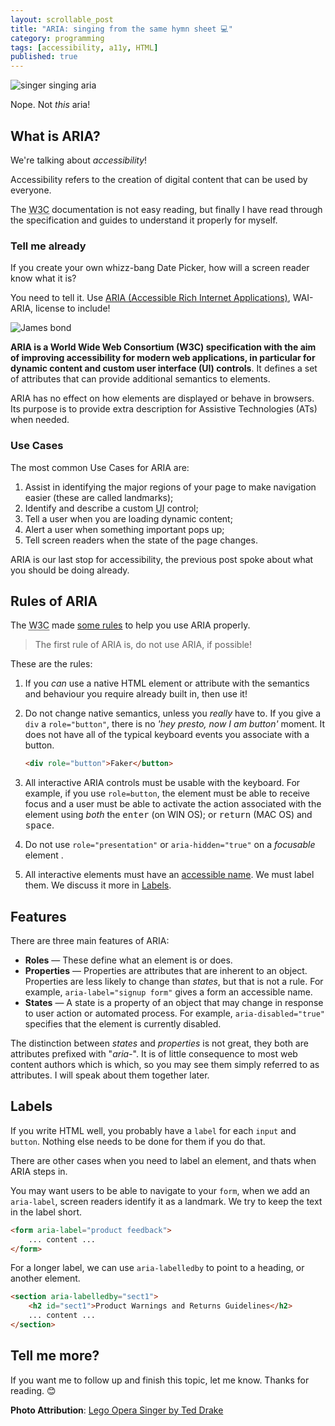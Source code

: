 ```yaml
---
layout: scrollable_post
title: "ARIA: singing from the same hymn sheet 💻"
category: programming
tags: [accessibility, a11y, HTML]
published: true
---
```

![singer singing aria](https://media.giphy.com/media/ZaKZQ6Xw98vG7toLb6/giphy.gif)

Nope. Not *this* aria!

## What is ARIA?

We're talking about *accessibility*!  

Accessibility refers to the creation of digital content that can be used by everyone.  

The <abbr title="World Wide Web Consortium">W3C</abbr> documentation is not easy reading, but finally I have read through the specification and guides to understand it properly for myself. 

### Tell me already

If you create your own whizz-bang Date Picker, how will a screen reader know what it is?

You need to tell it. Use [ARIA (Accessible Rich Internet Applications)](https://www.w3.org/TR/wai-aria-1.1/), WAI-ARIA, license to include!

![James bond](https://media.giphy.com/media/wXwcvchUCQjvO/giphy.gif)

**ARIA is a World Wide Web Consortium (W3C) specification with the aim of improving accessibility for modern web applications, in particular for dynamic content and custom user interface (UI) controls**. It defines a set of attributes that can provide additional semantics to elements. 

ARIA has no effect on how elements are displayed or behave in browsers. Its purpose is to provide extra description for Assistive Technologies (ATs) when needed. 

### Use Cases

The most common Use Cases for ARIA are:

1. Assist in identifying the major regions of your page to make navigation easier (these are called landmarks);
2. Identify and describe a custom <abbr title="User Interface">UI</abbr> control;
3. Tell a user when you are loading dynamic content;
4. Alert a user when something important pops up;
5. Tell screen readers when the state of the page changes.

ARIA is our last stop for accessibility, the previous post spoke about what you should be doing already.

## Rules of ARIA

The <abbr title="World Wide Web Consortium">W3C</abbr> made [some rules](https://www.w3.org/TR/using-aria/#NOTES) to help you use ARIA properly. 

> The first rule of ARIA is, do not use ARIA, if possible!

These are the rules:

1. If you *can* use a native HTML element or attribute with the semantics and behaviour you require already built in, then use it!

2. Do not change native semantics, unless you *really* have to.  If you give a `div` a `role="button"`, there is no *'hey presto, now I am button'* moment. It does not have all of the typical keyboard events you associate with a button.

   ```html
   <div role="button">Faker</button>
   ```

3. All interactive ARIA controls must be usable with the keyboard. For example, if you use `role=button`, the element must be able to receive focus and a user must be able to activate the action associated with the element using *both* the <kbd>enter</kbd> (on WIN OS); or <kbd>return</kbd> (MAC OS) and <kbd>space</kbd>.

4. Do not use `role="presentation"` or `aria-hidden="true"` on a *focusable* element .

5. All interactive elements must have an [accessible name](http://www.w3.org/TR/accname-aam-1.1/#dfn-accessible-name). We must label them. We discuss it more in [Labels](#labels).

## Features

There are three main features of ARIA:

- **Roles** — These define what an element is or does.
- **Properties** — Properties are attributes that are inherent to an object. Properties are less likely to change than *states*, but that is not a rule. For example, `aria-label="signup form"` gives a form an accessible name.
- **States** — A state is a property of an object that may change in response to user action or automated process. For example, `aria-disabled="true"` specifies that the element is currently disabled. 

The distinction between *states* and *properties* is not great, they both are attributes prefixed with "*aria-*".  It is of little consequence to most web content authors which is which, so you may see them simply referred to as attributes. I will speak about them together later.

## Labels

If you write HTML well, you probably have a `label` for each `input` and `button`. Nothing else needs to be done for them if you do that. 

There are other cases when you need to label an element, and thats when ARIA steps in. 

You may want users to be able to navigate to your `form`, when we add an `aria-label`, screen readers identify it as a landmark. We try to keep the text in the label short.

```html
<form aria-label="product feedback">
    ... content ...
</form>
```

For a longer label, we can use `aria-labelledby` to point to a heading, or another element.

```html
<section aria-labelledby="sect1">
    <h2 id="sect1">Product Warnings and Returns Guidelines</h2>
    ... content ...
</section> 
```

## Tell me more?

If you want me to follow up and finish this topic, let me know. Thanks for reading. 😊

**Photo Attribution**: [Lego Opera Singer by Ted Drake](https://www.flickr.com/photos/draket/10055170993)